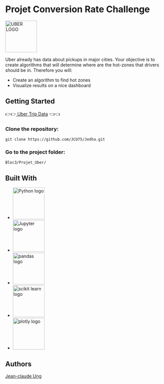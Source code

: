 # Projet Conversion Rate Challenge
<img src="https://upload.wikimedia.org/wikipedia/commons/thumb/5/58/Uber_logo_2018.svg/1024px-Uber_logo_2018.svg.png" alt="UBER LOGO" style="height: 100px;" />


Uber already has data about pickups in major cities. Your objective is to create algorithms that will determine where are the hot-zones that drivers should be in. Therefore you will:

* Create an algorithm to find hot zones 
* Visualize results on a nice dashboard 

## Getting Started

👉👉<a href="https://full-stack-bigdata-datasets.s3.eu-west-3.amazonaws.com/Machine+Learning+non+Supervis%C3%A9/Projects/uber-trip-data.zip" target="_blank"> Uber Trip Data</a> 👈👈

### Clone the repository:
```
git clone https://github.com/JCU75/Jedha.git
```
### Go to the project folder:
```
Bloc3/Projet_Uber/
```

## Built With
  

  - <img src="https://upload.wikimedia.org/wikipedia/commons/c/c3/Python-logo-notext.svg" alt="Python logo" style="height: 100px; "/>

  - <img src="https://upload.wikimedia.org/wikipedia/commons/3/38/Jupyter_logo.svg" alt="Jupyter logo" style="height: 100px; "/>

  - <img src="https://upload.wikimedia.org/wikipedia/commons/e/ed/Pandas_logo.svg" alt="pandas logo" style="height: 100px; "/>

  - <img src="https://upload.wikimedia.org/wikipedia/commons/0/05/Scikit_learn_logo_small.svg" alt="scikit learn logo" style="height: 100px; "/>

  - <img src="https://upload.wikimedia.org/wikipedia/commons/8/8a/Plotly-logo.png" alt="plotly logo" style="height: 100px; "/>


## Authors

[Jean-claude Ung](https://github.com/JCU75)